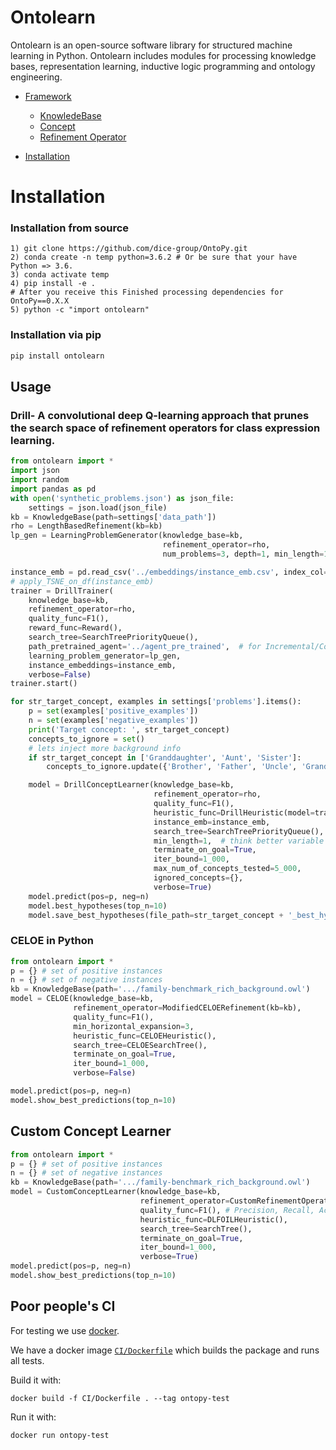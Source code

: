 # Ontolearn

Ontolearn is an open-source software library for structured machine learning in Python. Ontolearn includes modules for processing knowledge bases, representation learning, inductive logic programming and ontology engineering.

- [Framework](#Framework)
    - [KnowledeBase](#Knowledgebase)
    - [Concept](#Concept)        
    - [Refinement Operator](#Refinements)
            
- [Installation](#installation)

# Installation
### Installation from source
```
1) git clone https://github.com/dice-group/OntoPy.git
2) conda create -n temp python=3.6.2 # Or be sure that your have Python => 3.6.
3) conda activate temp
4) pip install -e .
# After you receive this Finished processing dependencies for OntoPy==0.X.X
5) python -c "import ontolearn"
```
### Installation via pip

```python
pip install ontolearn
```

## Usage

### Drill- A convolutional deep Q-learning approach that prunes the search space of refinement operators for class expression learning.

```python
from ontolearn import *
import json
import random
import pandas as pd
with open('synthetic_problems.json') as json_file:
    settings = json.load(json_file)
kb = KnowledgeBase(path=settings['data_path'])
rho = LengthBasedRefinement(kb=kb)
lp_gen = LearningProblemGenerator(knowledge_base=kb,
                                  refinement_operator=rho,
                                  num_problems=3, depth=1, min_length=1)

instance_emb = pd.read_csv('../embeddings/instance_emb.csv', index_col=0)
# apply_TSNE_on_df(instance_emb)
trainer = DrillTrainer(
    knowledge_base=kb,
    refinement_operator=rho,
    quality_func=F1(),
    reward_func=Reward(),
    search_tree=SearchTreePriorityQueue(),
    path_pretrained_agent='../agent_pre_trained',  # for Incremental/Continual learning.
    learning_problem_generator=lp_gen,
    instance_embeddings=instance_emb,
    verbose=False)
trainer.start()

for str_target_concept, examples in settings['problems'].items():
    p = set(examples['positive_examples'])
    n = set(examples['negative_examples'])
    print('Target concept: ', str_target_concept)
    concepts_to_ignore = set()
    # lets inject more background info
    if str_target_concept in ['Granddaughter', 'Aunt', 'Sister']:
        concepts_to_ignore.update({'Brother', 'Father', 'Uncle', 'Grandparent'})

    model = DrillConceptLearner(knowledge_base=kb,
                                refinement_operator=rho,
                                quality_func=F1(),
                                heuristic_func=DrillHeuristic(model=trainer.model),
                                instance_emb=instance_emb,
                                search_tree=SearchTreePriorityQueue(),
                                min_length=1,  # think better variable name
                                terminate_on_goal=True,
                                iter_bound=1_000,
                                max_num_of_concepts_tested=5_000,
                                ignored_concepts={},
                                verbose=True)
    model.predict(pos=p, neg=n)
    model.best_hypotheses(top_n=10)
    model.save_best_hypotheses(file_path=str_target_concept + '_best_hypothesis.owl', rdf_format='xml', top_n=10)
```

### CELOE in Python
```python
from ontolearn import *
p = {} # set of positive instances
n = {} # set of negative instances
kb = KnowledgeBase(path='.../family-benchmark_rich_background.owl') 
model = CELOE(knowledge_base=kb,
              refinement_operator=ModifiedCELOERefinement(kb=kb),
              quality_func=F1(),
              min_horizontal_expansion=3,
              heuristic_func=CELOEHeuristic(),
              search_tree=CELOESearchTree(),
              terminate_on_goal=True,
              iter_bound=1_000,
              verbose=False)

model.predict(pos=p, neg=n)
model.show_best_predictions(top_n=10)

```

## Custom Concept Learner
```python
from ontolearn import *
p = {} # set of positive instances
n = {} # set of negative instances
kb = KnowledgeBase(path='.../family-benchmark_rich_background.owl') 
model = CustomConceptLearner(knowledge_base=kb,
                             refinement_operator=CustomRefinementOperator(kb=kb),
                             quality_func=F1(), # Precision, Recall, Accuracy
                             heuristic_func=DLFOILHeuristic(),
                             search_tree=SearchTree(),
                             terminate_on_goal=True,
                             iter_bound=1_000,
                             verbose=True)
model.predict(pos=p, neg=n)
model.show_best_predictions(top_n=10)
```

## Poor people's CI

For testing we use [docker](https://docs.docker.com/engine/install/). 

We have a docker image [`CI/Dockerfile`](./CI/Dockerfile) which builds the package and runs all tests. 

Build it with:
```shell script
docker build -f CI/Dockerfile . --tag ontopy-test
```

Run it with:
```shell script
docker run ontopy-test
```
